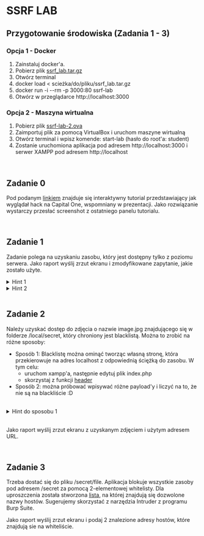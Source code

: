 # SSRF LAB
## Przygotowanie środowiska (Zadania 1 - 3)

### Opcja 1 - Docker
1. Zainstaluj docker'a.
2. Pobierz plik [ssrf_lab.tar.gz](https://drive.google.com/drive/folders/1HPTJYjlRWKUwC4ak-E6y4DsqCtxsFD1j?usp=sharing)
3. Otwórz terminal
4. docker load < scieżka/do/pliku/ssrf_lab.tar.gz
5. docker run -i --rm -p 3000:80 ssrf-lab
6. Otwórz w przeglądarce http://localhost:3000

### Opcja 2 - Maszyna wirtualna
1. Pobierz plik [ssrf-lab-2.ova](https://drive.google.com/drive/folders/1HPTJYjlRWKUwC4ak-E6y4DsqCtxsFD1j?usp=sharing)
2. Zaimportuj plik za pomocą VirtualBox i uruchom maszyne wirtualną
3. Otwórz terminal i wpisz komende: start-lab (hasło do root'a: student)
4. Zostanie uruchomiona aplikacja pod adresem http://localhost:3000 i serwer XAMPP pod adresem http://localhost

<br>

## Zadanie 0
Pod podanym [linkiem](https://application.security/free-application-security-training/server-side-request-forgery-in-capital-one) znajduje się interaktywny tutorial przedstawiający jak wyglądał hack na Capital One, wspomniany w prezentacji. Jako rozwiązanie wystarczy przesłać screenshot z ostatniego panelu tutorialu.

<br>

## Zadanie 1
Zadanie polega na uzyskaniu zasobu, który jest dostępny tylko z poziomu serwera. Jako raport wyślij zrzut ekranu i zmodyfikowane zapytanie, jakie zostało użyte. 
<details>
<summary>Hint 1</summary>
  <br>
 <ul><li>Zaboserwuj odpowiedź aplikacji ze statusem 403: F12 -> Network -> F5</li></ul>
</details>
<details>
<summary>Hint 2</summary>
  <br>
 <ul><li>Zauważ, że aplikacja ładuje zasoby przez przekazanie ścieżki do zmiennej GET</li></ul>
</details>
<br>

## Zadanie 2
Należy uzyskać dostęp do zdjęcia o nazwie image.jpg znajdującego się w folderze /local/secret, który chroniony jest blacklistą.
Można to zrobić na różne sposoby:
- Sposób 1: Blacklistę można ominąć tworząc własną stronę, która przekierowuje na adres localhost z odpowiednią ściężką do zasobu. W tym celu:
	- uruchom xampp'a, następnie edytuj plik index.php
	- skorzystaj z funkcji [header](https://www.php.net/manual/en/function.header.php)
- Sposób 2: można próbować wpisywać różne payload'y i liczyć na to, że nie są na blackliście :D

<br>

<details>
<summary>Hint do sposobu 1</summary>
  <br>
 <ul><li>Wpisz w odpowiednim miejscu adres serwera XAMPP (jako adres interfejsu sieciowego)</li></ul>
</details>

<br>

Jako raport wyślij zrzut ekranu z uzyskanym zdjęciem i użytym adresem URL.

<br>

## Zadanie 3
Trzeba dostać się do pliku /secret/file. Aplikacja blokuje wszystkie zasoby pod adresem /secret za pomocą 2-elementowej whitelisty. Dla uproszczenia została stworzona [lista](list.txt), na której znajdują się dozwolone nazwy hostów. Sugerujemy skorzystać z narzędzia Intruder z programu Burp Suite.

Jako raport wyślij zrzut ekranu i podaj 2 znalezione adresy hostów, które znajdują sie na whiteliście.
